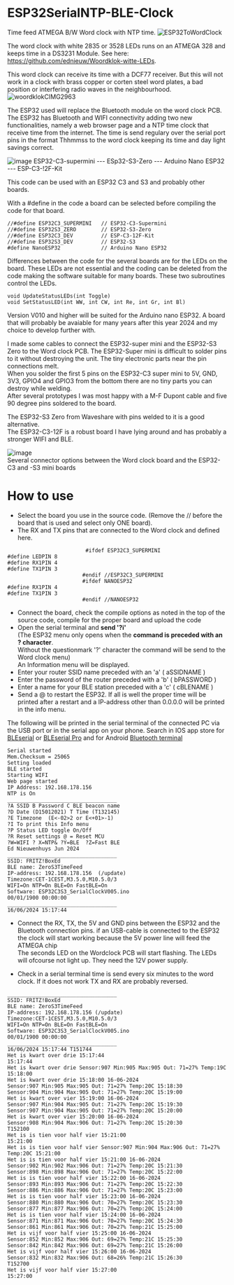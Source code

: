 # ESP32SerialNTP-BLE-Clock
Time feed ATMEGA B/W Word clock with NTP time. 
![ESP32ToWordClock](https://github.com/ednieuw/ESP32SerialNTP-BLE-Clock/assets/12166816/ac6b3e92-fde4-49cc-915b-91af3d018617)

The word clock with white 2835 or 3528 LEDs runs on an ATMEGA 328 and keeps time in a DS3231 Module.
See here: https://github.com/ednieuw/Woordklok-witte-LEDs.

This word clock can receive its time with a DCF77 receiver. But this will not work in a clock with brass copper or corten steel word plates, a bad position or interfering radio waves in the neighbourhood.
![woordklokCIMG2963](https://github.com/ednieuw/ESP32SerialNTP-BLE-Clock/assets/12166816/ed78be12-9529-405e-b355-75b00a09bf1c)

The ESP32 used will replace the Bluetooth module on the word clock PCB. The ESP32 has Bluetooth and WIFI connectivity adding two new functionalities, namely a web browser page and a NTP time clock that receive time from the internet.
The time is send regulary over the serial port pins in the format Thhmmss to the word clock keeping its time and day light savings correct. 

![image](https://github.com/ednieuw/ESP32SerialNTP-BLE-Clock/assets/12166816/a7aacb75-6bb4-4673-abc5-d958b976eb5a)
ESP32-C3-supermini --- ESp32-S3-Zero --- Arduino Nano ESP32 --- ESP-C3-!2F-Kit 

This code can be used with an ESP32 C3 and S3 and probably other boards.

With a #define in the code a board can be selected before compiling the code for that board.<br>

```
//#define ESP32C3_SUPERMINI   // ESP32-C3-Supermini
//#define ESP32S3_ZERO        // ESP32-S3-Zero
//#define ESP32C3_DEV         // ESP-C3-12F-Kit 
//#define ESP32S3_DEV         // ESP32-S3
#define NanoESP32             // Arduino Nano ESP32
``` 
Differences between the code for the several boards are for the LEDs on the board. These LEDs are not essential and the coding can be  deleted from the code making the software suitable for many boards. These two subroutines control the LEDs.
```
void UpdateStatusLEDs(int Toggle)
void SetStatusLED(int WW, int CW, int Re, int Gr, int Bl)
```
Version V010 and higher will be suited for the Arduino nano ESP32. A board that will probably be avaiable for many years after this year 2024 and my choice to develop further with.

I made some cables to connect the ESP32-super mini and the ESP32-S3 Zero to the Word clock PCB.
The ESP32-Super mini is difficult to solder pins to it without destroying the unit. The tiny electronic parts near the pin connections melt.<br> 
When you solder the first 5 pins on the ESP32-C3 super mini to 5V, GND, 3V3, GPIO4 and GPIO3 from the bottom there are no tiny parts you can destroy while welding.<br>
After several prototypes I was most happy with a M-F Dupont cable and five 90 degree pins soldered to the board. 

The ESP32-S3 Zero from Waveshare with pins welded to it is a good alternative.<br>
The ESP32-C3-12F is a robust board I have lying around and has probably a stronger WIFI and BLE.

![image](https://github.com/ednieuw/ESP32SerialNTP-BLE-Clock/assets/12166816/0785be7a-b2b1-4e4f-80d8-a79bf15664c5)<br>
Several connector options between the Word clock board and the ESP32-C3 and -S3 mini boards

# How to use
- Select the board you use in the source code. (Remove the // before the board that is used and select only ONE board).
- The RX and TX pins that are connected to the Word clock and defined here. 
```
                         #ifdef ESP32C3_SUPERMINI
#define LEDPIN 8
#define RX1PIN 4
#define TX1PIN 3 
                        #endif //ESP32C3_SUPERMINI
                        #ifdef NANOESP32 
#define RX1PIN 4
#define TX1PIN 3 
                        #endif //NANOESP32
```
- Connect the board, check the compile options as noted in the top of the source code, compile for the proper board and upload the code
- Open the serial terminal and **send '?i'**<br>
  (The ESP32 menu only opens when the **command is preceded with an ? character**. <br>
  Without the questionmark '?' character the command will be send to the Word clock menu)<br>
  An Information menu will be displayed.<br>
- Enter your router SSID name preceded with an 'a'  ( aSSIDNAME )
- Enter the password of the router preceded with a 'b' ( bPASSWORD )
- Enter a name for your BLE station preceded with a 'c' ( cBLENAME ) 
- Send a @ to restart the ESP32.
  If all is well the proper time will be printed after a restart and a IP-address other than 0.0.0.0 will be printed in the info menu.
 
The following will be printed in the serial terminal of the connected PC via the USB port or in the serial app on your phone.
Search in IOS app store for [BLEserial](https://apps.apple.com/nl/app/bleserial-nrf/id1632235163) or [BLEserial Pro](https://apps.apple.com/nl/app/ble-serial-pro/id1632245655)
and for Android [Bluetooth terminal](https://play.google.com/store/apps/details?id=de.kai_morich.serial_bluetooth_terminal&pli=1) 

```
Serial started
Mem.Checksum = 25065
Setting loaded
BLE started
Starting WIFI
Web page started
IP Address: 192.168.178.156
NTP is On
___________________________________
?A SSID B Password C BLE beacon name
?D Date (D15012021) T Time (T132145)
?E Timezone  (E<-02>2 or E<+01>-1)
?I To print this Info menu
?P Status LED toggle On/Off
?R Reset settings @ = Reset MCU
?W=WIFI ? X=NTP& ?Y=BLE  ?Z=Fast BLE
Ed Nieuwenhuys Jun 2024
___________________________________
SSID: FRITZ!BoxEd
BLE name: ZeroS3TimeFeed
IP-address: 192.168.178.156  (/update)
Timezone:CET-1CEST,M3.5.0,M10.5.0/3
WIFI=On NTP=On BLE=On FastBLE=On
Software: ESP32C3S3_SerialClockV005.ino
00/01/1900 00:00:00 
___________________________________
16/06/2024 15:17:44 
```
- Connect the RX, TX, the 5V and GND pins between the ESP32 and the Bluetooth connection pins.
if an USB-cable is connected to the ESP32 the clock will start working because the 5V power line will feed the ATMEGA chip<br>
The seconds LED on the Wordclock PCB will start flashing. The LEDs will ofcourse not light up. They need the 12V power supply.

- Check in a serial terminal time is send every six minutes to the word clock. 
  If it does not work TX and RX are probably reversed.

```
___________________________________
SSID: FRITZ!BoxEd
BLE name: ZeroS3TimeFeed
IP-address: 192.168.178.156 (/update)
Timezone:CET-1CEST,M3.5.0,M10.5.0/3
WIFI=On NTP=On BLE=On FastBLE=On
Software: ESP32C3S3_SerialClockV005.ino
00/01/1900 00:00:00 
___________________________________
16/06/2024 15:17:44 T151744
Het is kwart over drie 15:17:44
15:17:44
Het is kwart over drie Sensor:907 Min:905 Max:905 Out: 71=27% Temp:19C 15:18:00
Het is kwart over drie 15:18:00 16-06-2024
Sensor:907 Min:905 Max:905 Out: 71=27% Temp:20C 15:18:30
Sensor:904 Min:904 Max:905 Out: 71=27% Temp:20C 15:19:00
Het is kwart over vier 15:19:00 16-06-2024
Sensor:907 Min:904 Max:905 Out: 71=27% Temp:20C 15:19:30
Sensor:907 Min:904 Max:905 Out: 71=27% Temp:20C 15:20:00
Het is kwart over vier 15:20:00 16-06-2024
Sensor:908 Min:904 Max:906 Out: 71=27% Temp:20C 15:20:30
T152100
Het is is tien voor half vier 15:21:00
15:21:00
Het is is tien voor half vier Sensor:907 Min:904 Max:906 Out: 71=27% Temp:20C 15:21:00
Het is is tien voor half vier 15:21:00 16-06-2024
Sensor:902 Min:902 Max:906 Out: 71=27% Temp:20C 15:21:30
Sensor:898 Min:898 Max:906 Out: 71=27% Temp:20C 15:22:00
Het is is tien voor half vier 15:22:00 16-06-2024
Sensor:893 Min:893 Max:906 Out: 71=27% Temp:20C 15:22:30
Sensor:886 Min:886 Max:906 Out: 71=27% Temp:20C 15:23:00
Het is is tien voor half vier 15:23:00 16-06-2024
Sensor:880 Min:880 Max:906 Out: 70=27% Temp:20C 15:23:30
Sensor:877 Min:877 Max:906 Out: 70=27% Temp:20C 15:24:00
Het is is tien voor half vier 15:24:00 16-06-2024
Sensor:871 Min:871 Max:906 Out: 70=27% Temp:20C 15:24:30
Sensor:861 Min:861 Max:906 Out: 70=27% Temp:21C 15:25:00
Het is vijf voor half vier 15:25:00 16-06-2024
Sensor:852 Min:852 Max:906 Out: 69=27% Temp:21C 15:25:30
Sensor:842 Min:842 Max:906 Out: 69=27% Temp:21C 15:26:00
Het is vijf voor half vier 15:26:00 16-06-2024
Sensor:832 Min:832 Max:906 Out: 68=26% Temp:21C 15:26:30
T152700
Het is vijf voor half vier 15:27:00
15:27:00
```


 
